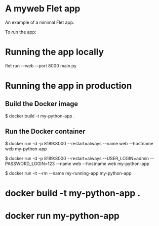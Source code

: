 # A myweb Flet app

An example of a minimal Flet app.

To run the app:

# Running the app locally
flet run --web --port 8000 main.py

# Running the app in production

## Build the Docker image
$ docker build -t my-python-app .

## Run the Docker container
$ docker run -d -p 8189:8000 --restart=always --name web --hostname web my-python-app

$ docker run -d -p 8189:8000 --restart=always --USER_LOGIN=admin --PASSWORD_LOGIN=123 --name web --hostname web my-python-app

$ docker run -it --rm --name my-running-app my-python-app


# docker build -t my-python-app .

# docker run my-python-app